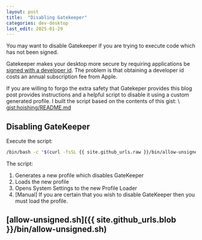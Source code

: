 ```yaml
---
layout: post
title:  "Disabling Gatekeeper"
categories: dev-desktop
last_edit: 2025-01-29
---
```


You may want to disable Gatekeeper if you are trying to execute code which has not been signed.

Gatekeeper makes your desktop more secure by requiring applications be [signed with a developer id](https://developer.apple.com/developer-id).
The problem is that obtaining a developer id costs an annual subscription fee from Apple.

If you are willing to forgo the extra safety that Gatekeper provides this blog post provides instructions and a helpful script to disable it using a custom generated profile.  I built the script based on the contents of this gist: \\
[gist:hoishing/README.md](https://gist.github.com/hoishing/cadd905b095e15531467255b537f6906)

## Disabling GateKeeper
Execute the script:
```zsh
/bin/bash -c "$(curl -fsSL {{ site.github_urls.raw }}/bin/allow-unsigned.sh)"
```

The script:
1. Generates a new profile which disables GateKeeper
2. Loads the new profile
3. Opens System Settings to the new Profile Loader
4. [Manual] If you are certain that you wish to disable GateKeeper then you must load the profile.

## [allow-unsigned.sh]({{ site.github_urls.blob }}/bin/allow-unsigned.sh)
<script src="https://emgithub.com/embed-v2.js?target={{ site.github_urls.blob }}/bin/allow-unsigned.sh&style=default&type=code&showBorder=on&showLineNumbers=on&showFileMeta=on&showCopy=on"></script>
